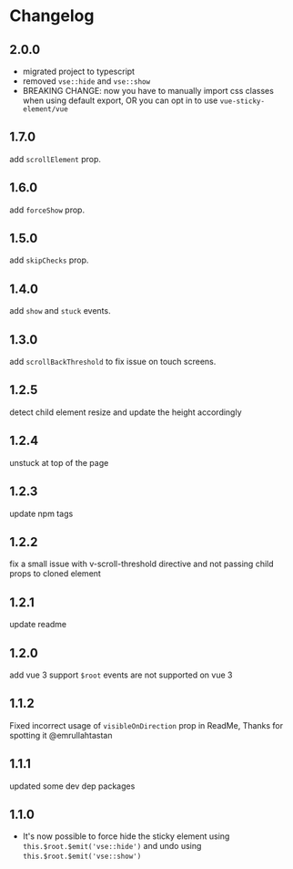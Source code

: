 # Changelog

## 2.0.0

- migrated project to typescript
- removed `vse::hide` and `vse::show`
- BREAKING CHANGE: now you have to manually import css classes when using default export, OR you can opt in to use `vue-sticky-element/vue`

## 1.7.0

add `scrollElement` prop.

## 1.6.0

add `forceShow` prop.

## 1.5.0

add `skipChecks` prop.

## 1.4.0

add `show` and `stuck` events.

## 1.3.0

add `scrollBackThreshold` to fix issue on touch screens.

## 1.2.5

detect child element resize and update the height accordingly

## 1.2.4

unstuck at top of the page

## 1.2.3

update npm tags

## 1.2.2

fix a small issue with v-scroll-threshold directive and not passing child props to cloned element

## 1.2.1

update readme

## 1.2.0

add vue 3 support
`$root` events are not supported on vue 3

## 1.1.2

Fixed incorrect usage of `visibleOnDirection` prop in ReadMe, Thanks for spotting it @emrullahtastan

## 1.1.1

updated some dev dep packages

## 1.1.0

- It's now possible to force hide the sticky element using `this.$root.$emit('vse::hide')` and undo using `this.$root.$emit('vse::show')`
